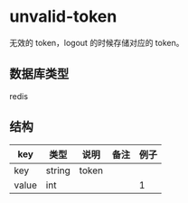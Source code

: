 # unvalid-token

无效的 token，logout 的时候存储对应的 token。

## 数据库类型

redis

## 结构

| key | 类型 | 说明 | 备注 | 例子 |
| --- | --- | --- | --- | --- |
| key | string | token |  |  |
| value | int |  |  | 1 |
